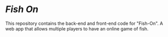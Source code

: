 # *Fish On*
This repository contains the back-end and front-end code for "Fish-On". A web app that allows multiple players to have an online game of fish.